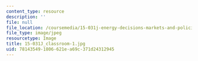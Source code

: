 ```yaml
---
content_type: resource
description: ''
file: null
file_location: /coursemedia/15-031j-energy-decisions-markets-and-policies-spring-2012/781435491806621ea69c371d24312945_15-031J_classroom-1.jpg
file_type: image/jpeg
resourcetype: Image
title: 15-031J_classroom-1.jpg
uid: 78143549-1806-621e-a69c-371d24312945
---
```

